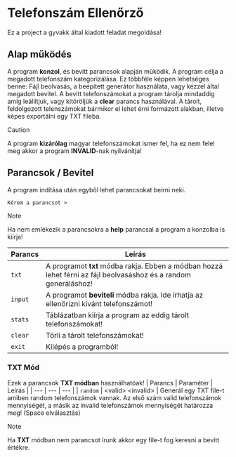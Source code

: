 # Telefonszám Ellenőrző
Ez a project a gyvakk által kiadott feladat megoldása!
## Alap működés
A program **konzol**, és bevitt parancsok alapján működik. A program célja a megadott telefonszám kategorizálása. Ez többféle képpen lehetséges benne: Fájl beolvasás, a beépített generátor használata, vagy kézzel által megadott bevitel.
A bevitt telefonszámokat a program tárolja mindaddig amíg leállítjuk, vagy kitöröljük a __clear__ parancs használával. A tárolt, feldolgozott telenszámokat bármikor el lehet érni formázott alakban, illetve képes exportálni egy TXT fileba.
> [!CAUTION]
> A program **kizárólag** magyar telefonszámokat ismer fel, ha ez nem felel meg akkor a program **INVALID**-nak nyílvánítja!
## Parancsok / Bevitel
A program indítása után egyből lehet parancsokat beírni neki.
```
Kérem a parancsot > 
```
> [!NOTE]
> Ha nem emlékezik a parancsokra a **help** parancsal a program a konzolba is kiírja!

| Parancs | Leírás |
| --- | --- |
| `txt` | A programot **txt** módba rakja. Ebben a módban hozzá lehet férni az fájl beolvasáshoz és a random generáláshoz! |
| `input` | A programot **beviteli** módba rakja. Ide írhatja az ellenőrizni kívánt telefonszámot! |
| `stats` | Táblázatban kiírja a program az eddig tárolt telefonszámokat! |
| `clear` | Törli a tárolt telefonszámokat! |
| `exit` | Kilépés a programból! |
### TXT Mód
Ezek a parancsok **TXT módban** használhatóak!
| Parancs | Paraméter | Leírás |
| --- | --- | --- |
| `random` | \<valid\> \<invalid\> | Generál egy TXT file-t amiben random telefonszámok vannak. Az első szám valid telefonszámok mennyiségét, a másik az invalid telefonszámok mennyiségét határozza meg! (Space elválasztás)

> [!NOTE]
> Ha **TXT** módban nem parancsot írunk akkor egy file-t fog keresni a bevitt értékre.
